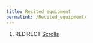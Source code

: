 ```yaml
---
title: Recited equipment
permalink: /Recited_equipment/
---
```


1.  REDIRECT [Scrolls](Scrolls "wikilink")